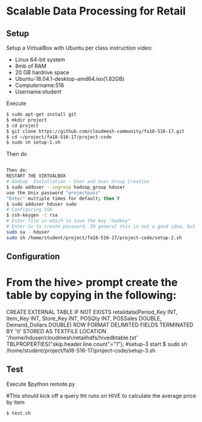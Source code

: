 # Scalable Data Processing for Retail

## Setup

Setup a VirtualBox with Ubuntu per class instruction video:
* Linux 64-bit system
* 8mb of RAM
* 20 GB hardrive space
* Ubuntu-18.04.1-desktop-amd64.iso(1.82GB)
* Computername:516
* Username:student

Execute

```bash
$ sudo apt-get install git
$ mkdir project
$ cd project
$ git clone https://github.com/cloudmesh-community/fa18-516-17.git
$ cd ~/project/fa18-516-17/project-code
$ sudo sh setup-1.sh
```

Then do 

```bash

Then do:
RESTART THE VIRTUALBOX
# Hadoop  Installation - User and User Group Creation
$ sudo adduser --ingroup hadoop_group hduser
use the Unix password "projectpass"
"Enter" multiple times for default; then Y
$ sudo adduser hduser sudo
# Configuring SSH
$ ssh-keygen -t rsa
# Enter file in which to save the key "hadkey"
# Enter 2x to create password. IN general this is not a good idea, but for this case we make an exception.
sudo su - hduser
sudo sh /home/student/project/fa18-516-17/project-code/setup-2.sh

```

## Configuration

# From the hive> prompt create the table by copying in the following:
CREATE EXTERNAL TABLE IF NOT EXISTS retaildata(Period_Key INT, Item_Key INT, Store_Key INT, POSQty INT, POSSales DOUBLE, Demand_Dollars DOUBLE) ROW FORMAT DELIMITED FIELDS TERMINATED BY '\t' STORED AS TEXTFILE LOCATION '/home/hduser/cloudmesh/retailhdfs/hivedbtable.txt' TBLPROPERTIES("skip.header.line.count"="1");
#setup-3 start
$ sudo sh /home/student/project/fa18-516-17/project-code/setup-3.sh


## Test

Execute
$python remote.py

#This should kick off a query tht runs on HIVE to calculate the average price by item
```bash
$ test.sh
```

